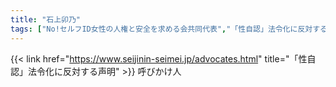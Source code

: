 ```yaml
---
title: "石上卯乃"
tags: ["No!セルフID女性の人権と安全を求める会共同代表","「性自認」法令化に反対する声明"]
---
```


{{< link href="https://www.seijinin-seimei.jp/advocates.html" title="「性自認」法令化に反対する声明" >}} 呼びかけ人